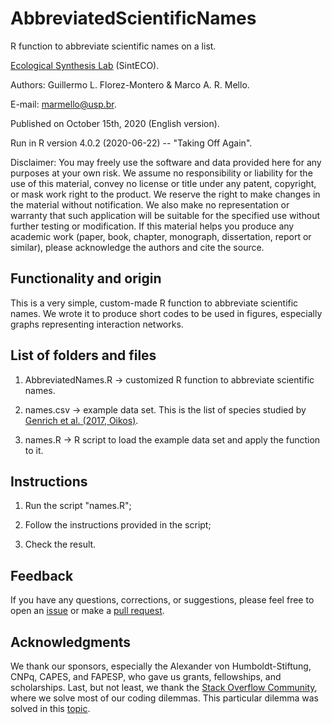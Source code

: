 # AbbreviatedScientificNames

R function to abbreviate scientific names on a list.

[Ecological Synthesis Lab](https://marcomellolab.wordpress.com) (SintECO).

Authors: Guillermo L. Florez-Montero & Marco A. R. Mello.

E-mail: marmello@usp.br. 

Published on October 15th, 2020 (English version).

Run in R version 4.0.2 (2020-06-22) -- "Taking Off Again".

Disclaimer: You may freely use the software and data provided here for any purposes at your own risk. We assume no responsibility or liability for the use of this material, convey no license or title under any patent, copyright, or mask work right to the product. We reserve the right to make changes in the material without notification. We also make no representation or warranty that such application will be suitable for the specified use without further testing or modification. If this material helps you produce any academic work (paper, book, chapter, monograph, dissertation, report or similar), please acknowledge the authors and cite the source.


## Functionality and origin

This is a very simple, custom-made R function to abbreviate scientific names. We wrote it to produce short codes to be used in figures, especially graphs representing interaction networks.


## List of folders and files

1. AbbreviatedNames.R -> customized R function to abbreviate scientific names.

2. names.csv -> example data set. This is the list of species studied by [Genrich et al. (2017, Oikos)](https://doi.org/10.1111/oik.03825).

3. names.R -> R script to load the example data set and apply the function to it.


## Instructions

1. Run the script "names.R";

2. Follow the instructions provided in the script;

3. Check the result.


## Feedback

If you have any questions, corrections, or suggestions, please feel free to open an [issue](https://github.com/marmello77/AbbreviatedScientificNames/issues) or make a [pull request](https://github.com/marmello77/AbbreviatedScientificNames/pulls).


## Acknowledgments

We thank our sponsors, especially the Alexander von Humboldt-Stiftung, CNPq, CAPES, and FAPESP, who gave us grants, fellowships, and scholarships. Last, but not least, we thank the [Stack Overflow Community](https://stackoverflow.com), where we solve most of our coding dilemmas. This particular dilemma was solved in this [topic](https://stackoverflow.com/questions/64371998/function-to-abbreviate-scientific-names).

